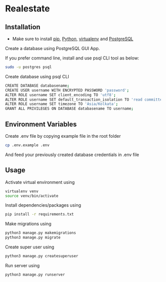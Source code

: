 # Realestate

## Installation

- Make sure to install [pip](https://pip.pypa.io/en/stable/), [Python](https://www.python.org/downloads/), [virtualenv](https://pypi.org/project/virtualenv/) and [PostgreSQL](https://www.postgresql.org/download/)

Create a database using PostgreSQL GUI App.

If you prefer command line, install and use psql CLI tool as below:
```bash
sudo -u postgres psql
```
Create database using psql CLI 
```bash
CREATE DATABASE databasename;
CREATE USER username WITH ENCRYPTED PASSWORD 'password';
ALTER ROLE username SET client_encoding TO 'utf8';
ALTER ROLE username SET default_transaction_isolation TO 'read committed';
ALTER ROLE username SET timezone TO 'Asia/Kolkata';
GRANT ALL PRIVILEGES ON DATABASE databasename TO username;
```
## Environment Variables

Create .env file by copying example file in the root folder
```bash
cp .env.example .env
```
And feed your previously created database credentials in .env file


## Usage

Activate virtual environment using 

```bash
virtualenv venv
source venv/bin/activate
```

Install dependencies/packages using
```bash
pip install -r requirements.txt
```

Make migrations using
```bash
python3 manage.py makemigrations
python3 manage.py migrate
```
Create super user using 
```bash
python3 manage.py createsuperuser
```
Run server using
```bash
python3 manage.py runserver
```
